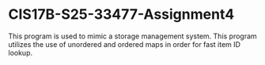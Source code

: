 # CIS17B-S25-33477-Assignment4
This program is used to mimic a storage management system. This program utilizes the use of unordered and ordered maps in order for fast item ID lookup.
